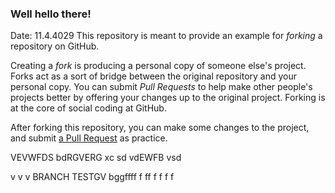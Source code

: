 ### Well hello there!
Date: 11.4.4029
This repository is meant to provide an example for *forking* a repository on GitHub.

Creating a *fork* is producing a personal copy of someone else's project. Forks act as a sort of bridge between the original repository and your personal copy. You can submit *Pull Requests* to help make other people's projects better by offering your changes up to the original project. Forking is at the core of social coding at GitHub.

After forking this repository, you can make some changes to the project, and submit [a Pull Request](https://github.com/octocat/Spoon-Knife/pulls) as practice.

VEVWFDS     bdRGVERG
xc
sd
vdEWFB
vsd

v
v
v
BRANCH TESTGV
bggffff
f
ff
f
f
f
f
